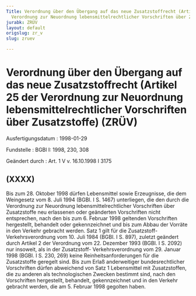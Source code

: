 ```yaml
---
Title: Verordnung über den Übergang auf das neue Zusatzstoffrecht (Artikel 25 der
  Verordnung zur Neuordnung lebensmittelrechtlicher Vorschriften über Zusatzstoffe)
jurabk: ZRÜV
layout: default
origslug: zr_v
slug: zruev

---
```


# Verordnung über den Übergang auf das neue Zusatzstoffrecht (Artikel 25 der Verordnung zur Neuordnung lebensmittelrechtlicher Vorschriften über Zusatzstoffe) (ZRÜV)

Ausfertigungsdatum
:   1998-01-29

Fundstelle
:   BGBl I: 1998, 230, 308

Geändert durch
:   Art. 1 V v. 16.10.1998 I 3175


## (XXXX)

Bis zum 28. Oktober 1998 dürfen Lebensmittel sowie Erzeugnisse, die
dem Weingesetz vom 8. Juli 1994 (BGBl. I S. 1467) unterliegen, die den
durch die Verordnung zur Neuordnung lebensmittelrechtlicher
Vorschriften über Zusatzstoffe neu erlassenen oder geänderten
Vorschriften nicht entsprechen, nach den bis zum 6. Februar 1998
geltenden Vorschriften hergestellt, behandelt oder gekennzeichnet und
bis zum Abbau der Vorräte in den Verkehr gebracht werden. Satz 1 gilt
für die Zusatzstoff-Verkehrsverordnung vom 10. Juli 1984 (BGBl. I S.
897), zuletzt geändert durch Artikel 2 der Verordnung vom 22. Dezember
1993 (BGBl. I S. 2092) nur insoweit, als in der Zusatzstoff-
Verkehrsverordnung vom 29. Januar 1998 (BGBl. I S. 230, 269) keine
Reinheitsanforderungen für die Zusatzstoffe geregelt sind. Bis zum
Erlaß anderweitiger bundesrechtlicher Vorschriften dürfen abweichend
von Satz 1 Lebensmittel mit Zusatzstoffen, die zu anderen als
technologischen Zwecken bestimmt sind, nach den Vorschriften
hergestellt, behandelt, gekennzeichnet und in den Verkehr gebracht
werden, die am 5. Februar 1998 gegolten haben.

